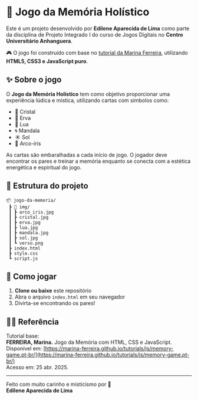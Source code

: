 # 🌈 Jogo da Memória Holístico

Este é um projeto desenvolvido por **Edilene Aparecida de Lima** como parte da disciplina de Projeto Integrado I do curso de Jogos Digitais no **Centro Universitário Anhanguera**.

🎮 O jogo foi construído com base no [tutorial da Marina Ferreira](https://marina-ferreira.github.io/tutorials/js/memory-game.pt-br/), utilizando **HTML5, CSS3 e JavaScript puro**.

## ✨ Sobre o jogo

O **Jogo da Memória Holístico** tem como objetivo proporcionar uma experiência lúdica e mística, utilizando cartas com símbolos como:

- 🔮 Cristal  
- 🌿 Erva  
- 🌙 Lua  
- 🌀 Mandala  
- ☀️ Sol  
- 🌈 Arco-íris  

As cartas são embaralhadas a cada início de jogo. O jogador deve encontrar os pares e treinar a memória enquanto se conecta com a estética energética e espiritual do jogo.

## 📁 Estrutura do projeto

```
📦 jogo-da-memoria/
 ┣ 📂 img/
 ┃ ┣ arco_iris.jpg
 ┃ ┣ cristal.jpg
 ┃ ┣ erva.jpg
 ┃ ┣ lua.jpg
 ┃ ┣ mandala.jpg
 ┃ ┣ sol.jpg
 ┃ ┗ verso.png
 ┣ index.html
 ┣ style.css
 ┗ script.js
```

## 🚀 Como jogar

1. **Clone ou baixe** este repositório
2. Abra o arquivo `index.html` em seu navegador
3. Divirta-se encontrando os pares!

## 🧙‍♀️ Referência

Tutorial base:  
**FERREIRA, Marina.** Jogo da Memória com HTML, CSS e JavaScript.  
Disponível em: [https://marina-ferreira.github.io/tutorials/js/memory-game.pt-br/](https://marina-ferreira.github.io/tutorials/js/memory-game.pt-br/)  
Acesso em: 25 abr. 2025.

---

Feito com muito carinho e misticismo por 💜  
**Edilene Aparecida de Lima**